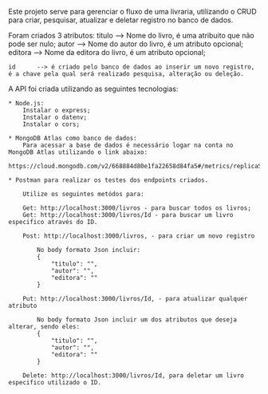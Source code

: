 Este projeto serve para gerenciar o fluxo de uma livraria, utilizando o CRUD para criar, pesquisar, atualizar e deletar registro no banco de dados.

Foram criados 3 atributos:
    titulo  --> Nome do livro, é uma atribuito que não pode ser nulo;
    autor   --> Nome do autor do livro, é um atributo opcional;
    editora --> Nome da editora do livro, é um atributo opcional;

    id      --> é criado pelo banco de dados ao inserir um novo registro, é a chave pela qual será realizado pesquisa, alteração ou deleção.

A API foi criada utilizando as seguintes tecnologias:

    * Node.js:
        Instalar o express;
        Instalar o datenv;
        Instalar o cors;

    * MongoDB Atlas como banco de dados:
        Para acessar a base de dados é necessário logar na conta no MongoDB Atlas utilizando o link abaixo:
        https://cloud.mongodb.com/v2/668884d80e1fa22658d84fa5#/metrics/replicaSet/6688850a18348e40bad4485c/explorer/Livraria/livros/find

    * Postman para realizar os testes dos endpoints criados.

        Utilize os seguintes metódos para: 

        Get: http://localhost:3000/livros - para buscar todos os livros;
        Get: http://localhost:3000/livros/Id - para buscar um livro especifico através do ID.

        Post: http://localhost:3000/livros, - para criar um novo registro

            No body formato Json incluir:
            {
                "titulo": "",
                "autor": "",
                "editora": ""
            }

        Put: http://localhost:3000/livros/Id, - para atualizar qualquer atributo 
        
            No body formato Json incluir um dos atributos que deseja alterar, sendo eles:
            {
                "titulo": "",
                "autor": "",
                "editora": ""
            }
        
        Delete: http://localhost:3000/livros/Id, para deletar um livro especifico utilizado o ID.


    
